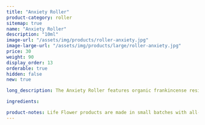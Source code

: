 ```yaml
---
title: "Anxiety Roller"
product-category: roller
sitemap: true
name: "Anxiety Roller"
description: "10ml"
image-url: "/assets/img/products/roller-anxiety.jpg"
image-large-url: "/assets/img/products/large/roller-anxiety.jpg"
price: 30
weight: 90
display_order: 13
orderable: true
hidden: false
new: true

long_description: The Anxiety Roller features organic frankincense resin, chamomile buds, lavender and California White Sage. Description coming soon.

ingredients:

product-notes: Life Flower products are made in small batches with all-natural and boutique ingredients. Most orders are processed within 3 days of being placed.
---
```


